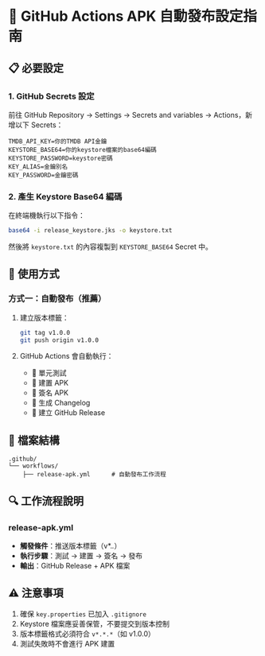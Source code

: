 # 🚀 GitHub Actions APK 自動發布設定指南

## 📋 必要設定

### 1. GitHub Secrets 設定

前往 GitHub Repository → Settings → Secrets and variables → Actions，新增以下 Secrets：

```
TMDB_API_KEY=你的TMDB API金鑰
KEYSTORE_BASE64=你的keystore檔案的base64編碼
KEYSTORE_PASSWORD=keystore密碼
KEY_ALIAS=金鑰別名
KEY_PASSWORD=金鑰密碼
```

### 2. 產生 Keystore Base64 編碼

在終端機執行以下指令：
```bash
base64 -i release_keystore.jks -o keystore.txt
```
然後將 `keystore.txt` 的內容複製到 `KEYSTORE_BASE64` Secret 中。

## 🎯 使用方式

### 方式一：自動發布（推薦）

1. 建立版本標籤：
   ```bash
   git tag v1.0.0
   git push origin v1.0.0
   ```

2. GitHub Actions 會自動執行：
   - 🧪 單元測試
   - 🔨 建置 APK
   - 🔐 簽名 APK
   - 📝 生成 Changelog
   - 🎉 建立 GitHub Release

## 📁 檔案結構

```
.github/
└── workflows/
    ├── release-apk.yml      # 自動發布工作流程
```

## 🔍 工作流程說明

### release-apk.yml
- **觸發條件**：推送版本標籤（v*.*.*）
- **執行步驟**：測試 → 建置 → 簽名 → 發布
- **輸出**：GitHub Release + APK 檔案

## ⚠️ 注意事項

1. 確保 `key.properties` 已加入 `.gitignore`
2. Keystore 檔案應妥善保管，不要提交到版本控制
3. 版本標籤格式必須符合 `v*.*.*`（如 v1.0.0）
4. 測試失敗時不會進行 APK 建置
